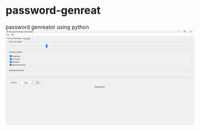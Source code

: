 # password-genreat
password genreator using python 
![image alt](https://github.com/Swadeeppatil/password-genreat/blob/main/Screenshot%20(152).png?raw=true)
